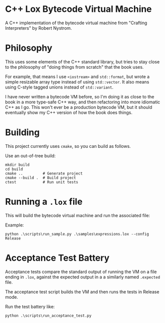 # C++ Lox Bytecode Virtual Machine

A C++ implementation of the bytecode virtual machine from "Crafting Interpreters"
by Robert Nystrom.

# Philosophy

This uses some elements of the C++ standard library, but tries to stay close
to the philosophy of "doing things from scratch" that the book uses.

For example, that means I use `<iostream>` and `std::format`, but wrote a
simple resizable array type instead of using `std::vector`.  It also means
using C-style tagged unions instead of `std::variant`.

I have never written a bytecode VM before, so I'm doing it as
close to the book in a more type-safe C++ way, and then refactoring into
more idiomatic C++ as I go.  This won't ever be a production bytecode
VM, but it should eventually show my C++ version of how the book
does things.

# Building

This project currently uses `cmake`, so you can build as follows.

Use an out-of-tree build:

```
mkdir build
cd build
cmake ..         # Generate project
cmake --build .  # Build project
ctest            # Run unit tests
```

# Running a `.lox` file

This will build the bytecode virtual machine and run the associated file:

Example:

```
python .\scripts\run_sample.py .\samples\expressions.lox --config Release
```

# Acceptance Test Battery

Acceptance tests compare the standard output of running the VM on a file ending
in `.lox`, against the expected output in a a similarly named `.expected` file.

The acceptance test script builds the VM and then runs the tests
in Release mode.

Run the test battery like:

```
python .\scripts\run_acceptance_test.py
```
